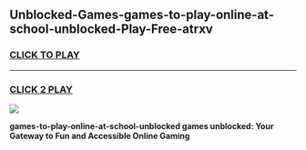 
## Unblocked-Games-games-to-play-online-at-school-unblocked-Play-Free-atrxv
<h3>
<a href="https://premium76.site?title=games-to-play-online-at-school-unblocked&ref=18A1">CLICK TO PLAY</a></h3>
<hr>

<h3>
<a href="https://premium76.site?title=games-to-play-online-at-school-unblocked&ref=18A1">CLICK 2 PLAY</a>
  
</h3>

<a href="https://premium76.site?title=games-to-play-online-at-school-unblocked&ref=18A1"><img src="https://clearcache.store/games.png"></a>


**games-to-play-online-at-school-unblocked games unblocked: Your Gateway to Fun and Accessible Online Gaming**
